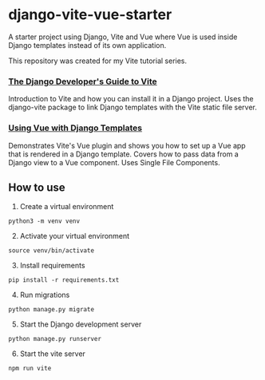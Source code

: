 # django-vite-vue-starter

A starter project using Django, Vite and Vue where Vue is used inside Django templates instead of its own application.

This repository was created for my Vite tutorial series.

### [The Django Developer's Guide to Vite](https://ctrlzblog.com/the-django-developers-guide-to-vite/)
Introduction to Vite and how you can install it in a Django project. Uses the django-vite package to link Django templates with the Vite static file server.
 
### [Using Vue with Django Templates](https://ctrlzblog.com/add-vue-to-your-django-templates-with-vite/)
Demonstrates Vite's Vue plugin and shows you how to set up a Vue app that is rendered in a Django template. Covers how to pass data from a Django view to a Vue component. Uses Single File Components.

## How to use

1. Create a virtual environment
```
python3 -m venv venv
```

2. Activate your virtual environment
```
source venv/bin/activate
```

3. Install requirements
```
pip install -r requirements.txt
```

4. Run migrations
```
python manage.py migrate
```

5. Start the Django development server
```
python manage.py runserver
```

6. Start the vite server
```
npm run vite
```
